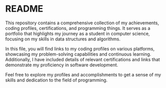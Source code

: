 # README

This repository contains a comprehensive collection of my achievements, coding profiles, certifications, and programming things. It serves as a portfolio that highlights my journey as a student in computer science, focusing on my skills in data structures and algorithms. 

In this file, you will find links to my coding profiles on various platforms, showcasing my problem-solving capabilities and continuous learning. Additionally, I have included details of relevant certifications and links that demonstrate my proficiency in software development.

Feel free to explore my profiles and accomplishments to get a sense of my skills and dedication to the field of programming.
